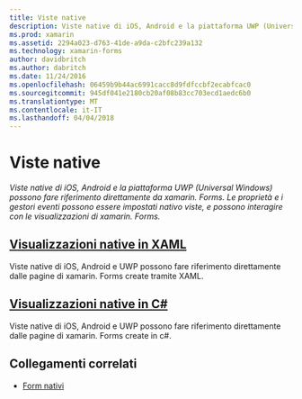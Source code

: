 ```yaml
---
title: Viste native
description: Viste native di iOS, Android e la piattaforma UWP (Universal Windows) possono fare riferimento direttamente da xamarin. Forms. Le proprietà e i gestori eventi possono essere impostati nativo viste, e possono interagire con le visualizzazioni di xamarin. Forms.
ms.prod: xamarin
ms.assetid: 2294a023-d763-41de-a9da-c2bfc239a132
ms.technology: xamarin-forms
author: davidbritch
ms.author: dabritch
ms.date: 11/24/2016
ms.openlocfilehash: 06459b9b44ac6991cacc8d9fdfccbf2ecabfcac0
ms.sourcegitcommit: 945df041e2180cb20af08b83cc703ecd1aedc6b0
ms.translationtype: MT
ms.contentlocale: it-IT
ms.lasthandoff: 04/04/2018
---
```

# <a name="native-views"></a>Viste native

_Viste native di iOS, Android e la piattaforma UWP (Universal Windows) possono fare riferimento direttamente da xamarin. Forms. Le proprietà e i gestori eventi possono essere impostati nativo viste, e possono interagire con le visualizzazioni di xamarin. Forms._

## <a name="native-views-in-xamlxamlmd"></a>[Visualizzazioni native in XAML](xaml.md)

Viste native di iOS, Android e UWP possono fare riferimento direttamente dalle pagine di xamarin. Forms create tramite XAML.

## <a name="native-views-in-ccodemd"></a>[Visualizzazioni native in C#](code.md)

Viste native di iOS, Android e UWP possono fare riferimento direttamente dalle pagine di xamarin. Forms create in c#.


## <a name="related-links"></a>Collegamenti correlati

- [Form nativi](~/xamarin-forms/platform/native-forms.md)
